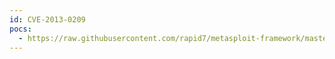 ```yaml
---
id: CVE-2013-0209
pocs:
  - https://raw.githubusercontent.com/rapid7/metasploit-framework/master/modules/exploits/multi/http/movabletype_upgrade_exec.rb
---
```

